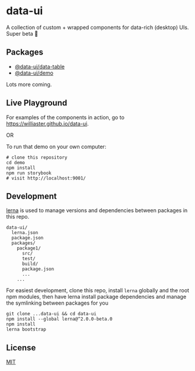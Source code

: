 # data-ui
A collection of custom + wrapped components for data-rich (desktop) UIs. Super beta :baby:

## Packages
- [@data-ui/data-table](https://github.com/williaster/data-ui/tree/master/packages/data-table)
- [@data-ui/demo](https://github.com/williaster/data-ui/tree/master/packages/demo)

Lots more coming.

## Live Playground

For examples of the components in action, go to https://williaster.github.io/data-ui.

OR

To run that demo on your own computer:
```
# clone this repository
cd demo
npm install
npm run storybook
# visit http://localhost:9001/
```

## Development
[lerna](https://github.com/lerna/lerna/) is used to manage versions and dependencies between
packages in this repo.

```
data-ui/
  lerna.json
  package.json
  packages/
    package1/
      src/
      test/
      build/
      package.json
      ...
    ...
```

For easiest development, clone this repo, install `lerna` globally and the root npm modules,
then have lerna install package dependencies and manage the symlinking between packages for you
```
git clone ...data-ui && cd data-ui
npm install --global lerna@^2.0.0-beta.0
npm install
lerna bootstrap
```

## License
[MIT](./LICENSE)
